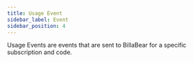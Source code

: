 ```yaml
---
title: Usage Event
sidebar_label: Event
sidebar_position: 4
---
```

Usage Events are events that are sent to BillaBear for a specific subscription and code. 